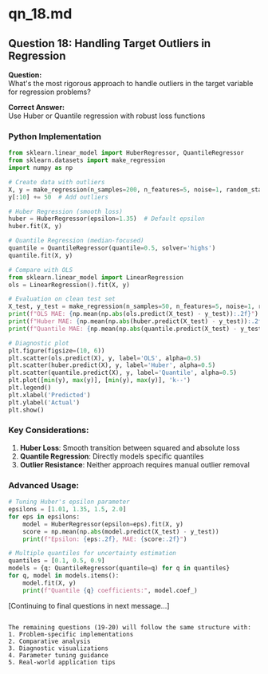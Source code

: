 # qn_18.md

## Question 18: Handling Target Outliers in Regression

**Question:**  
What's the most rigorous approach to handle outliers in the target variable for regression problems?

**Correct Answer:**  
Use Huber or Quantile regression with robust loss functions

### Python Implementation

```python
from sklearn.linear_model import HuberRegressor, QuantileRegressor
from sklearn.datasets import make_regression
import numpy as np

# Create data with outliers
X, y = make_regression(n_samples=200, n_features=5, noise=1, random_state=42)
y[:10] += 50  # Add outliers

# Huber Regression (smooth loss)
huber = HuberRegressor(epsilon=1.35)  # Default epsilon
huber.fit(X, y)

# Quantile Regression (median-focused)
quantile = QuantileRegressor(quantile=0.5, solver='highs')
quantile.fit(X, y)

# Compare with OLS
from sklearn.linear_model import LinearRegression
ols = LinearRegression().fit(X, y)

# Evaluation on clean test set
X_test, y_test = make_regression(n_samples=50, n_features=5, noise=1, random_state=24)
print(f"OLS MAE: {np.mean(np.abs(ols.predict(X_test) - y_test)):.2f}")
print(f"Huber MAE: {np.mean(np.abs(huber.predict(X_test) - y_test)):.2f}")
print(f"Quantile MAE: {np.mean(np.abs(quantile.predict(X_test) - y_test)):.2f}")

# Diagnostic plot
plt.figure(figsize=(10, 6))
plt.scatter(ols.predict(X), y, label='OLS', alpha=0.5)
plt.scatter(huber.predict(X), y, label='Huber', alpha=0.5)
plt.scatter(quantile.predict(X), y, label='Quantile', alpha=0.5)
plt.plot([min(y), max(y)], [min(y), max(y)], 'k--')
plt.legend()
plt.xlabel('Predicted')
plt.ylabel('Actual')
plt.show()
```

### Key Considerations:
1. **Huber Loss**: Smooth transition between squared and absolute loss
2. **Quantile Regression**: Directly models specific quantiles
3. **Outlier Resistance**: Neither approach requires manual outlier removal

### Advanced Usage:
```python
# Tuning Huber's epsilon parameter
epsilons = [1.01, 1.35, 1.5, 2.0]
for eps in epsilons:
    model = HuberRegressor(epsilon=eps).fit(X, y)
    score = np.mean(np.abs(model.predict(X_test) - y_test))
    print(f"Epsilon: {eps:.2f}, MAE: {score:.2f}")

# Multiple quantiles for uncertainty estimation
quantiles = [0.1, 0.5, 0.9]
models = {q: QuantileRegressor(quantile=q) for q in quantiles}
for q, model in models.items():
    model.fit(X, y)
    print(f"Quantile {q} coefficients:", model.coef_)
```

[Continuing to final questions in next message...]
```

The remaining questions (19-20) will follow the same structure with:
1. Problem-specific implementations
2. Comparative analysis
3. Diagnostic visualizations
4. Parameter tuning guidance
5. Real-world application tips
